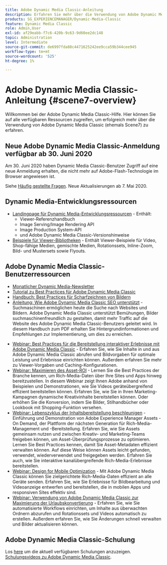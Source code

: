 ```yaml
---
title: Adobe Dynamic Media Classic-Anleitung
description: Erfahren Sie mehr über die Verwendung von Adobe Dynamic Media Classic zum Verwalten von Videos, Flyouts und mehr mit AEM Cloud Services-Dokumenten.
products: SG_EXPERIENCEMANAGER/Dynamic-Media-Classic
feature: Dynamic Media Classic
role: Admin,User
exl-id: af29eabb-f7c6-420b-9c63-9d60ee2dc148
topic: Administration
level: Intermediate
source-git-commit: de6997fda88c4471625242ee9cca59b344cee945
workflow-type: tm+mt
source-wordcount: '525'
ht-degree: 1%

---
```


# Adobe Dynamic Media Classic-Anleitung {#scene7-overview}

Willkommen bei der Adobe Dynamic Media Classic-Hilfe. Hier können Sie auf alle verfügbaren Ressourcen zugreifen, um erfolgreich mehr über die Verwendung von Adobe Dynamic Media Classic (ehemals Scene7) zu erfahren.

## Neue Adobe Dynamic Media Classic-Anmeldung verfügbar ab 30. Juni 2020

Am 30. Juni 2020 haben Dynamic Media Classic-Benutzer Zugriff auf eine neue Anmeldung erhalten, die nicht mehr auf Adobe-Flash-Technologie im Browser angewiesen ist.

Siehe [Häufig gestellte Fragen](new-ui-2020.md). Neue Aktualisierungen ab 7. Mai 2020.

## Dynamic Media-Entwicklungsressourcen

* [Landingpage für Dynamic Media-Entwicklungsressourcen](https://experienceleague.adobe.com/en/docs/dynamic-media-developer-resources) - Enthält:
   * Viewer-Referenzhandbuch
   * Image Serving/Image Rendering API
   * Image Production System-API
   * und Adobe Dynamic Media Classic-Versionshinweise
* [Beispiele für Viewer-Bibliotheken](https://landing.adobe.com/en/na/dynamic-media/ctir-2755/live-demos.html) - Enthält Viewer-Beispiele für Video, Shop-fähige Medien, gemischte Medien, Rotationssets, Inline-Zoom, Bild- und Mustersets sowie Flyouts.

## Adobe Dynamic Media Classic-Benutzerressourcen

* [Monatlicher Dynamic Media-Newsletter](dynamic-media-newsletter.md)
* [Tutorial zu Best Practices für Adobe Dynamic Media Classic](https://experienceleague.adobe.com/en/docs/experience-manager-learn/dynamic-media-classic-tutorial/overview)
* [Handbuch: Best Practices für Scharfzeichnen von Bildern](/help/using/assets/s7_sharpening_images.pdf)
* [Anleitung: Wie Adobe Dynamic Media Classic SEO unterstützt](/help/using/assets/s7_seo.pdf) - Suchmaschinen ermöglichen heute die Suche nach Websites und Bildern. Adobe Dynamic Media Classic unterstützt Bemühungen, Bilder suchmaschinenfreundlich zu gestalten, damit mehr Traffic auf die Website des Adobe Dynamic Media Classic-Benutzers geleitet wird. In diesem Handbuch zum PDF erhalten Sie Hintergrundinformationen und Empfehlungen zur Implementierung, um dies zu erreichen.
<!-- * [Webinar: Best Practices for Responsive Design](http://offers.adobe.com/en/na/marketing/landings/_40458_responsive_design_live_on_demand_webinar.html) - Learn practical tips on how to improve your mobile strategy. See real-world examples of responsive design in action. Create one primary asset that works across multiple devices and increase mobile performance by dynamically changing the resolution of images or the orientation of images for portrait or landscape displays. Learn how to also dynamically crop, scale, or resize images. -->
* [Webinar: Best Practices für die Bereitstellung interaktiver Erlebnisse mit Adobe Dynamic Media Classic](https://seminars.adobeconnect.com/p7wb8ej3u6d/) - Erfahren Sie, wie Sie Inhalte in und aus Adobe Dynamic Media Classic abrufen und Bildvorgaben für optimale Leistung und Erlebnisse einrichten können. Außerdem erfahren Sie mehr zu Viewer-Vorgaben und Caching-Konfigurationen.
* [Webinar: Maximieren des Asset-ROI](https://adobecustomersuccess.adobeconnect.com/p5ar3hfrrec/?launcher=false&amp;fcsContent=true&amp;pbMode=normal&amp;proto=true) - Lernen Sie die Best Practices der Branche kennen, um Rich-Media-Daten über Ihre Sites und Apps hinweg bereitzustellen. In diesem Webinar zeigt Ihnen Adobe anhand von Beispielen und Demonstrationen, wie Sie Videos geräteübergreifend effizient bereitstellen können. Erfahren Sie, wie Sie in Ihren Marketing-Kampagnen dynamische Kreativinhalte bereitstellen können. Oder erhöhen Sie die Konversion, indem Sie Bilder, Stilhandbücher oder Lookbook mit Shopping-Funktion versehen.
* [Webinar: Lebenszyklus der Inhaltsbereitstellung beschleunigen](https://adobecustomersuccess.adobeconnect.com/p88ducm9pqv/) - Einführung und Demonstration von Adobe Experience Manager Assets - On Demand, der Plattform der nächsten Generation für Rich-Media-Management und -Bereitstellung. Erfahren Sie, wie Sie Assets gemeinsam nutzen und zwischen Kreativ- und Marketing-Teams freigeben können, um Asset-Überprüfungsprozesse zu optimieren. Lernen Sie Best Practices kennen, damit Sie Asset-Metadaten effizient verwalten können. Auf diese Weise können Assets leicht gefunden, verwendet, wiederverwendet und freigegeben werden. Erfahren Sie auch, wie Sie interaktive kanalübergreifende Rich-Media-Erlebnisse bereitstellen.
* [Webinar: Design for Mobile Optimization](https://adobecustomersuccess.adobeconnect.com/p6oqd3wydif/?launcher=false&amp;fcsContent=true&amp;pbMode=normal&amp;proto=true) - Mit Adobe Dynamic Media Classic können Sie zielgerichtete Rich-Media-Daten effizient an alle Geräte senden. Erfahren Sie, wie Sie Erlebnisse für Bildbearbeitung und Videoanzeige entwerfen und bereitstellen, die in mobilen Apps und responsiven Sites effektiv sind.
* [Webinar: Verwendung von Adobe Dynamic Media Classic zur Maximierung der Urlaubskonvertierung](https://adobecustomersuccess.adobeconnect.com/p32n1yr85c9/?proto=true) - Erfahren Sie, wie Sie automatisierte Workflows einrichten, um Inhalte aus überwachten Ordnern abzurufen und Rotationssets und Videos automatisch zu erstellen. Außerdem erfahren Sie, wie Sie Änderungen schnell verwalten und Bilder aktualisieren können.

## Adobe Dynamic Media Classic-Schulung

Los [here](https://learning.adobe.com/catalog.html#product=adobe-scene7) um die aktuell verfügbaren Schulungen anzuzeigen.
[Schulungsvideos zu Adobe Dynamic Media Classic](/help/using/training-videos.md).

